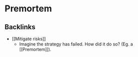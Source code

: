# Premortem

## Backlinks
* [[Mitigate risks]]
	* Imagine the strategy has failed. How did it do so? (Eg. a [[Premortem]]).

<!-- {BearID:FE4F290E-1BA2-411D-8B79-082FDD78F93C-689-000007B616B8CDB5} -->
